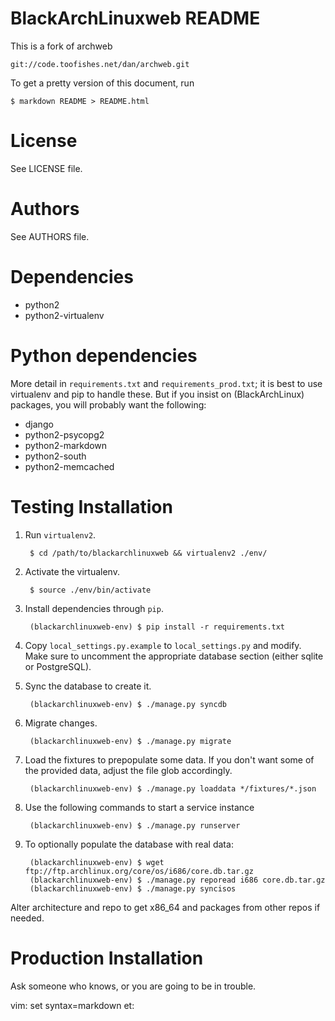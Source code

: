 # BlackArchLinuxweb README

This is a fork of archweb

    git://code.toofishes.net/dan/archweb.git

To get a pretty version of this document, run

    $ markdown README > README.html

# License

See LICENSE file.

# Authors

See AUTHORS file.

# Dependencies

- python2
- python2-virtualenv

# Python dependencies

More detail in `requirements.txt` and `requirements_prod.txt`; it is best to
use virtualenv and pip to handle these. But if you insist on (BlackArchLinux)
packages, you will probably want the following:

- django
- python2-psycopg2
- python2-markdown
- python2-south
- python2-memcached

# Testing Installation

1. Run `virtualenv2`.

        $ cd /path/to/blackarchlinuxweb && virtualenv2 ./env/

2. Activate the virtualenv.

        $ source ./env/bin/activate

2. Install dependencies through `pip`.

        (blackarchlinuxweb-env) $ pip install -r requirements.txt

3. Copy `local_settings.py.example` to `local_settings.py` and modify.
   Make sure to uncomment the appropriate database section (either sqlite or
   PostgreSQL).

4. Sync the database to create it.

        (blackarchlinuxweb-env) $ ./manage.py syncdb

5. Migrate changes.

        (blackarchlinuxweb-env) $ ./manage.py migrate

6. Load the fixtures to prepopulate some data. If you don't want some of the
   provided data, adjust the file glob accordingly.

        (blackarchlinuxweb-env) $ ./manage.py loaddata */fixtures/*.json

7. Use the following commands to start a service instance

        (blackarchlinuxweb-env) $ ./manage.py runserver

8. To optionally populate the database with real data:

        (blackarchlinuxweb-env) $ wget ftp://ftp.archlinux.org/core/os/i686/core.db.tar.gz
        (blackarchlinuxweb-env) $ ./manage.py reporead i686 core.db.tar.gz
        (blackarchlinuxweb-env) $ ./manage.py syncisos

Alter architecture and repo to get x86\_64 and packages from other repos if
needed.

# Production Installation

Ask someone who knows, or you are going to be in trouble.

vim: set syntax=markdown et:
